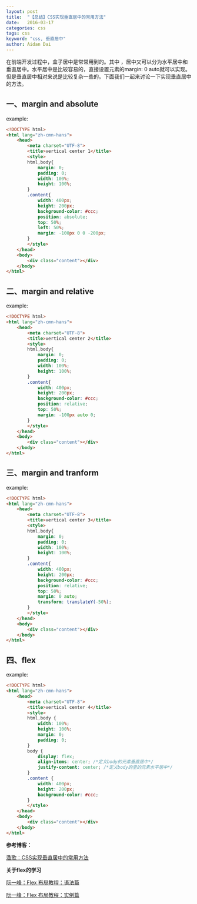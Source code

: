 ```yaml
---
layout: post
title:  "【总结】CSS实现垂直居中的常用方法"
date:   2016-03-17
categories: css
tags: css
keyword: "css, 垂直居中"
author: Aidan Dai
---
```


在前端开发过程中，盒子居中是常常用到的。其中 ，居中又可以分为水平居中和垂直居中。水平居中是比较容易的，直接设置元素的margin: 0 auto就可以实现。但是垂直居中相对来说是比较复杂一些的。下面我们一起来讨论一下实现垂直居中的方法。


## 一、margin and absolute

example:

```html
<!DOCTYPE html>
<html lang="zh-cmn-hans">
	<head>
	    <meta charset="UTF-8">
	    <title>vertical center 1</title>
	    <style>
		html,body{
			margin: 0;
			padding: 0;
			width: 100%;
			height: 100%;
		}
		.content{
			width: 400px;
			height: 200px;
			background-color: #ccc;
			position: absolute;
			top: 50%;
			left: 50%;
			margin: -100px 0 0 -200px;
		}
	    </style>
	</head>
	<body>
	    <div class="content"></div>
	</body>
</html>
```

## 二、margin and relative

example:

```html
<!DOCTYPE html>
<html lang="zh-cmn-hans">
	<head>
	    <meta charset="UTF-8">
	    <title>vertical center 2</title>
	    <style>
		html,body{
			margin: 0;
			padding: 0;
			width: 100%;
			height: 100%;
		}
		.content{
			width: 400px;
			height: 200px;
			background-color: #ccc;
			position: relative;
			top: 50%;
			margin: -100px auto 0;
		}
	    </style>
	</head>
	<body>
	    <div class="content"></div>
	</body>
</html>
```

## 三、margin and tranform

example:

```html
<!DOCTYPE html>
<html lang="zh-cmn-hans">
	<head>
	    <meta charset="UTF-8">
	    <title>vertical center 3</title>
	    <style>
		html,body{
			margin: 0;
			padding: 0;
			width: 100%;
			height: 100%;
		}
		.content{
			width: 400px;
			height: 200px;
			background-color: #ccc;
			position: relative;
			top: 50%;
			margin: 0 auto;
			transform: translateY(-50%);
		}
	    </style>
	</head>
	<body>
	    <div class="content"></div>
	</body>
</html>
```

## 四、flex

example:

```html
<!DOCTYPE html>
<html lang="zh-cmn-hans">
	<head>
	    <meta charset="UTF-8">
	    <title>vertical center 4</title>
	    <style>
		html,body {
			width: 100%;
			height: 100%;
			margin: 0;
			padding: 0;
		}
		body {
			display: flex;
			align-items: center; /*定义body的元素垂直居中*/
			justify-content: center; /*定义body的里的元素水平居中*/
		}
		.content {
			width: 400px;
			height: 200px;
			background-color: #ccc;        
		}
	    </style>
	</head>
	<body>
	    <div class="content"></div>
	</body>
</html>
```

**参考博客：**

[渔歌：CSS实现垂直居中的常用方法](http://www.cnblogs.com/yugege/p/5246652.html)

**关于flex的学习**

[阮一峰：Flex 布局教程：语法篇](http://www.ruanyifeng.com/blog/2015/07/flex-grammar.html)

[阮一峰：Flex 布局教程：实例篇](http://www.cnblogs.com/yugege/p/5246652.html)